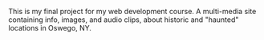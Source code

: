 This is my final project for my web development course. A multi-media site containing info, images, and audio clips, about historic and "haunted" locations in Oswego, NY.
